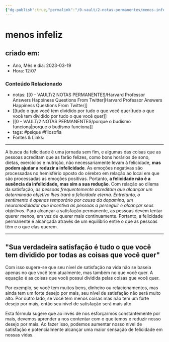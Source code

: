 ```yaml
---
{"dg-publish":true,"permalink":"/0-vault/2-notas-permanentes/menos-infeliz/","tags":["permanente","psique","filosofia"],"dgHomeLink":true,"dgShowLocalGraph":true,"dgShowFileTree":true,"dgEnableSearch":true}
---
```


# menos infeliz

## criado em: 

- Ano, Mês e dia: 2023-03-19
- Hora: 12:07

### Conteúdo Relacionado

- notas: [[0 - VAULT/2 NOTAS PERMANENTES/Harvard Professor Answers Happiness Questions From Twitter\|Harvard Professor Answers Happiness Questions From Twitter]]
- [[tudo o que você tem dividido por tudo o que você quer\|tudo o que você tem dividido por tudo o que você quer]]
- [[0 - VAULT/2 NOTAS PERMANENTES/porque o budismo funciona\|porque o budismo funciona]]
- tags: #psique #filosofia 
- Fontes & Links: 
---

A busca da felicidade é uma jornada sem fim, e algumas das coisas que as pessoas acreditam que as farão felizes, como bons horários de sono, dietas, exercícios e nutrição, não necessariamente levam à felicidade, **mas podem ajudar a reduzir a infelicidade**. As emoções negativas são processadas no hemisfério oposto do cérebro em relação ao local em que são processadas as emoções positivas. Portanto, **a felicidade não é a ausência da infelicidade, mas sim a sua redução**. Com relação ao dilema da satisfação, *as pessoas frequentemente acreditam que alcançar um determinado objetivo lhes trará a felicidade eterna. Entretanto, o sentimento é apenas temporário por causa da dopamina, um neuromodulador que incentiva as pessoas a perseguir e alcançar seus objetivos*. Para alcançar a satisfação permanente, as pessoas devem tentar querer menos, em vez de querer mais continuamente. Portanto, a felicidade permanente é alcançada através de um equilíbrio entre o que as pessoas têm e o que elas querem.

---

## "Sua verdadeira satisfação é tudo o que você tem dividido por todas as coisas que você quer"

Com isso sugere-se que seu nível de satisfação na vida não se baseia apenas no que você tem atualmente, mas também no que você quer. A equação é as coisas que você possui dividida pelas coisas que você quer.

Por exemplo, se você tem muitos bens, dinheiro ou relacionamentos, mas ainda tem um forte desejo por mais, seu nível de satisfação não será muito alto. Por outro lado, se você tem menos coisas mas não tem um forte desejo por mais, então seu nível de satisfação será mais alto.

Esta fórmula sugere que ao invés de nos esforçarmos constantemente por mais, devemos aprender a nos contentar com o que temos e reduzir nosso desejo por mais. Ao fazer isso, podemos aumentar nosso nível de satisfação e potencialmente alcançar uma maior sensação de felicidade em nossas vidas.